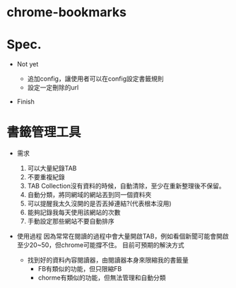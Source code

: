 # chrome-bookmarks

# Spec.
* Not yet
    - 追加config，讓使用者可以在config設定書籤規則
    - 設定一定刪除的url

* Finish



# 書籤管理工具
* 需求
    1. 可以大量紀錄TAB
    1. 不要重複紀錄
    1. TAB Collection沒有資料的時候，自動清除，至少在重新整理後不保留。
    1. 自動分類，將同網域的網站丟到同一個資料夾
    1. 可以提醒我太久沒開的是否丟掉連結?(代表根本沒用)
    1. 能夠記錄我每天使用該網站的次數
    1. 手動設定那些網站不要自動排序

* 使用過程
    因為常常在閱讀的過程中會大量開啟TAB，例如看個新聞可能會開啟至少20~50，但chrome可能撐不住。
    目前可預期的解決方式
    * 找到好的資料內容閱讀器，由閱讀器本身來限縮我的書籤量
        * FB有類似的功能，但只限縮FB
        * chorme有類似的功能，但無法管理和自動分類

